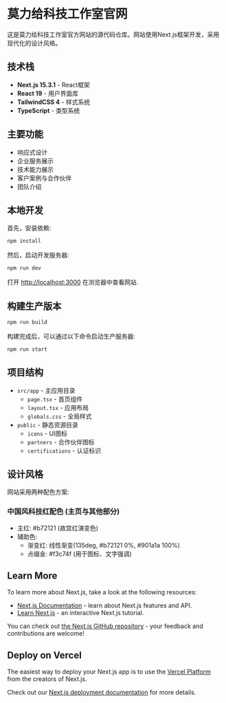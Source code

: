 # 莫力给科技工作室官网

这是莫力给科技工作室官方网站的源代码仓库。网站使用Next.js框架开发，采用现代化的设计风格。

## 技术栈

- **Next.js 15.3.1** - React框架
- **React 19** - 用户界面库
- **TailwindCSS 4** - 样式系统
- **TypeScript** - 类型系统

## 主要功能

- 响应式设计
- 企业服务展示
- 技术能力展示
- 客户案例与合作伙伴
- 团队介绍

## 本地开发

首先，安装依赖:

```bash
npm install
```

然后，启动开发服务器:

```bash
npm run dev
```

打开 [http://localhost:3000](http://localhost:3000) 在浏览器中查看网站.

## 构建生产版本

```bash
npm run build
```

构建完成后，可以通过以下命令启动生产服务器:

```bash
npm run start
```

## 项目结构

- `src/app` - 主应用目录
  - `page.tsx` - 首页组件
  - `layout.tsx` - 应用布局
  - `globals.css` - 全局样式
- `public` - 静态资源目录
  - `icons` - UI图标
  - `partners` - 合作伙伴图标
  - `certifications` - 认证标识

## 设计风格

网站采用两种配色方案:

### 中国风科技红配色 (主页与其他部分)
- 主红: #b72121 (故宫红演变色)
- 辅助色:
  - 渐变红: 线性渐变(135deg, #b72121 0%, #901a1a 100%)
  - 点缀金: #f3c74f (用于图标、文字强调)


## Learn More

To learn more about Next.js, take a look at the following resources:

- [Next.js Documentation](https://nextjs.org/docs) - learn about Next.js features and API.
- [Learn Next.js](https://nextjs.org/learn) - an interactive Next.js tutorial.

You can check out [the Next.js GitHub repository](https://github.com/vercel/next.js) - your feedback and contributions are welcome!

## Deploy on Vercel

The easiest way to deploy your Next.js app is to use the [Vercel Platform](https://vercel.com/new?utm_medium=default-template&filter=next.js&utm_source=create-next-app&utm_campaign=create-next-app-readme) from the creators of Next.js.

Check out our [Next.js deployment documentation](https://nextjs.org/docs/app/building-your-application/deploying) for more details.
